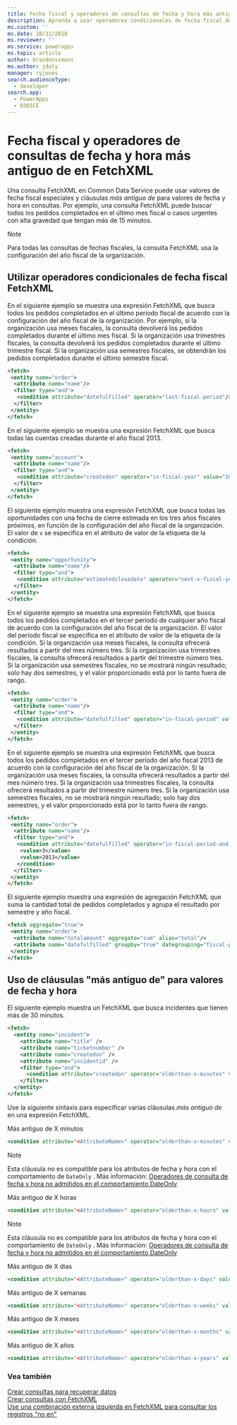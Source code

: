 ```yaml
---
title: Fecha fiscal y operadores de consultas de fecha y hora más antiguo de en FetchXML (Common Data Service) | Microsoft Docs
description: Aprenda a usar operadores condicionales de fecha fiscal de FetchXML y cláusulas &quot;más antiguo de&quot; para los valores de fecha y hora
ms.custom: ''
ms.date: 10/31/2018
ms.reviewer: ''
ms.service: powerapps
ms.topic: article
author: brandonsimons
ms.author: jdaly
manager: ryjones
search.audienceType:
  - developer
search.app:
  - PowerApps
  - D365CE
---
```

# <a name="fiscal-date-and-older-than-datetime-query-operators-in-fetchxml"></a>Fecha fiscal y operadores de consultas de fecha y hora más antiguo de en FetchXML

Una consulta FetchXML en Common Data Service puede usar valores de fecha fiscal especiales y cláusulas *más antiguo de* para valores de fecha y hora en consultas. Por ejemplo, una consulta FetchXML puede buscar todos los pedidos completados en el último mes fiscal o casos urgentes con alta gravedad que tengan más de 15 minutos.  
  
> [!NOTE]
>  Para todas las consultas de fechas fiscales, la consulta FetchXML usa la configuración del año fiscal de la organización.  
  
<a name="FiscalDate"></a>   
## <a name="using-fetchxml-fiscal-date-conditional-operators"></a>Utilizar operadores condicionales de fecha fiscal FetchXML  
 En el siguiente ejemplo se muestra una expresión FetchXML que busca todos los pedidos completados en el último período fiscal de acuerdo con la configuración del año fiscal de la organización. Por ejemplo, si la organización usa meses fiscales, la consulta devolverá los pedidos completados durante el último mes fiscal. Si la organización usa trimestres fiscales, la consulta devolverá los pedidos completados durante el último trimestre fiscal. Si la organización usa semestres fiscales, se obtendrán los pedidos completados durante el último semestre fiscal.  
  
```xml  
<fetch>  
 <entity name="order">  
  <attribute name="name"/>  
  <filter type="and">  
   <condition attribute="datefulfilled" operator="last-fiscal-period"/>  
  </filter>  
 </entity>  
</fetch>  
```  
  
 En el siguiente ejemplo se muestra una expresión FetchXML que busca todas las cuentas creadas durante el año fiscal 2013.  
  
```xml  
<fetch>  
 <entity name="account">  
  <attribute name="name"/>  
  <filter type="and">  
   <condition attribute="createdon" operator="in-fiscal-year" value="2013"/>  
  </filter>  
 </entity>  
</fetch>  
```  
  
 El siguiente ejemplo muestra una expresión FetchXML que busca todas las oportunidades con una fecha de cierre estimada en los tres años fiscales próximos, en función de la configuración del año fiscal de la organización. El valor de `x` se especifica en el atributo de valor de la etiqueta de la condición.  
  
```xml  
<fetch>  
 <entity name="opportunity">  
  <attribute name="name"/>  
  <filter type="and">  
   <condition attribute="estimatedclosedate" operator="next-x-fiscal-years" value="3"/>  
  </filter>  
 </entity>  
</fetch>  
```  
  
 En el siguiente ejemplo se muestra una expresión FetchXML que busca todos los pedidos completados en el tercer período de cualquier año fiscal de acuerdo con la configuración del año fiscal de la organización. El valor del período fiscal se especifica en el atributo de valor de la etiqueta de la condición. Si la organización usa meses fiscales, la consulta ofrecerá resultados a partir del mes número tres. Si la organización usa trimestres fiscales, la consulta ofrecerá resultados a partir del trimestre número tres. Si la organización usa semestres fiscales, no se mostrará ningún resultado; solo hay dos semestres, y el valor proporcionado está por lo tanto fuera de rango.  
  
```xml  
<fetch>  
 <entity name="order">  
  <attribute name="name"/>  
  <filter type="and">  
   <condition attribute="datefulfilled" operator="in-fiscal-period" value="3"/>  
  </filter>  
 </entity>  
</fetch>  
```  
  
 En el siguiente ejemplo se muestra una expresión FetchXML que busca todos los pedidos completados en el tercer período del año fiscal 2013 de acuerdo con la configuración del año fiscal de la organización. Si la organización usa meses fiscales, la consulta ofrecerá resultados a partir del mes número tres. Si la organización usa trimestres fiscales, la consulta ofrecerá resultados a partir del trimestre número tres. Si la organización usa semestres fiscales, no se mostrará ningún resultado; solo hay dos semestres, y el valor proporcionado está por lo tanto fuera de rango.  
  
```xml  
<fetch>  
 <entity name="order">  
  <attribute name="name"/>  
  <filter type="and">  
   <condition attribute="datefulfilled" operator="in-fiscal-period-and-year">  
    <value>3</value>  
    <value>2013</value>  
   </condition>  
  </filter>  
 </entity>  
</fetch>  
```  
  
 El siguiente ejemplo muestra una expresión de agregación FetchXML que suma la cantidad total de pedidos completados y agrupa el resultado por semestre y año fiscal.  
  
```xml  
<fetch aggregate="true">  
 <entity name="order">  
  <attribute name="totalamount" aggregate="sum" alias="total"/>  
  <attribute name="datefulfilled" groupby="true" dategrouping="fiscal-period"/>  
 </entity>  
</fetch>  
```  
  
<a name="OlderThan"></a>   
## <a name="using-older-than-clauses-for-date-and-time-values"></a>Uso de cláusulas "más antiguo de" para valores de fecha y hora  
 El siguiente ejemplo muestra un FetchXML que busca incidentes que tienen más de 30 minutos.  
  
```xml  
<fetch>  
  <entity name="incident">  
    <attribute name="title" />  
    <attribute name="ticketnumber" />  
    <attribute name="createdon" />  
    <attribute name="incidentid" />  
    <filter type="and">  
      <condition attribute="createdon" operator="olderthan-x-minutes" value="30" />  
    </filter>  
  </entity>  
</fetch>  
```  
  
 Use la siguiente sintaxis para especificar varias cláusulas *más antiguo de* en una expresión FetchXML.  
  
 Más antiguo de X minutos  
 ```xml  
<condition attribute="<AttributeName>" operator="olderthan-x-minutes" value="<VALUE>" />  
```  
  
> [!NOTE]
>  Esta cláusula no es compatible para los atributos de fecha y hora con el comportamiento de `DateOnly` . Más información: [Operadores de consulta de fecha y hora no admitidos en el comportamiento DateOnly](/dynamics365/customer-engagement/developer/behavior-format-date-time-attribute#date-and-time-query-operators-not-supported-for-dateonly-behavior)
  
 Más antiguo de X horas  
 ```xml  
<condition attribute="<AttributeName>" operator="olderthan-x-hours" value="<VALUE>" />  
```  
  
> [!NOTE]
>  Esta cláusula no es compatible para los atributos de fecha y hora con el comportamiento de `DateOnly` . Más información: [Operadores de consulta de fecha y hora no admitidos en el comportamiento DateOnly](/dynamics365/customer-engagement/developer/behavior-format-date-time-attribute#date-and-time-query-operators-not-supported-for-dateonly-behavior)  
  
 Más antiguo de X días  
 ```xml  
<condition attribute="<AttributeName>" operator="olderthan-x-days" value="<VALUE>" />  
```  
  
 Más antiguo de X semanas  
 ```xml  
<condition attribute="<AttributeName>" operator="olderthan-x-weeks" value="<VALUE>" />  
```  
  
 Más antiguo de X meses  
 ```xml  
<condition attribute="<AttributeName>" operator="olderthan-x-months" value="<VALUE>" />  
```  
  
 Más antiguo de X años  
 ```xml  
<condition attribute="<AttributeName>" operator="olderthan-x-years" value="<VALUE>" />  
```

### <a name="see-also"></a>Vea también  
 [Crear consultas para recuperar datos](/dynamics365/customer-engagement/developer/org-service/retrieve-data-queries-sdk-assemblies)   
 [Crear consultas con FetchXML](/dynamics365/customer-engagement/developer/org-service/build-queries-fetchxml)   
 [Use una combinación externa izquierda en FetchXML para consultar los registros "no en"](/dynamics365/customer-engagement/developer/use-left-outer-join-fetchxml-query-records-not-in)
